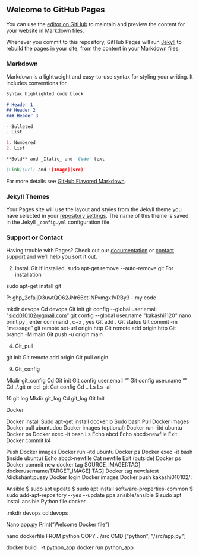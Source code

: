 ## Welcome to GitHub Pages

You can use the [editor on GitHub](https://github.com/kakashi1120/coursera-test/edit/master/README.md) to maintain and preview the content for your website in Markdown files.

Whenever you commit to this repository, GitHub Pages will run [Jekyll](https://jekyllrb.com/) to rebuild the pages in your site, from the content in your Markdown files.

### Markdown

Markdown is a lightweight and easy-to-use syntax for styling your writing. It includes conventions for

```markdown
Syntax highlighted code block

# Header 1
## Header 2
### Header 3

- Bulleted
- List

1. Numbered
2. List

**Bold** and _Italic_ and `Code` text

[Link](url) and ![Image](src)
```

For more details see [GitHub Flavored Markdown](https://guides.github.com/features/mastering-markdown/).

### Jekyll Themes

Your Pages site will use the layout and styles from the Jekyll theme you have selected in your [repository settings](https://github.com/kakashi1120/coursera-test/settings). The name of this theme is saved in the Jekyll `_config.yml` configuration file.

### Support or Contact

Having trouble with Pages? Check out our [documentation](https://docs.github.com/categories/github-pages-basics/) or [contact support](https://github.com/contact) and we’ll help you sort it out.

2. Install Git
If installed,
sudo apt-get remove --auto-remove git
For installation 

sudo apt-get install git


P: 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 - my code 

mkdir devops
Cd devops
Git init
git config --global user.email "sidd010102@gmail.com"
git config --global user.name "kakashi1120"
nano print.py , enter command , c+x , yes
Git add .
Git status
Git commit -m “message”
git remote set-url origin http
 Git remote add origin http
Git branch -M main
Git push -u origin main










4. Git_pull

git init
Git remote add origin 
Git pull origin <branch>





9. Git_config

Mkdir git_config
Cd
Git init
Git config user.email “<email>”
Git config user.name “<name>”
Cd ./.git or cd .git
Cat config
Cd ..
Ls
Ls -al

10.git log
  Mkdir git_log
Cd git_log
Git Init


Docker


Docker install
Sudo apt-get install docker.io
Sudo bash
Pull 
Docker images
Docker pull ubuntudoc
Docker images
(optional)
Docker run -itd ubuntu
Docker ps
Docker exec -it <container-id> bash
Ls
Echo abcd
Echo abcd>newfile
Exit
Docker commit <container id> k4

Push
Docker images
Docker run -itd ubuntu
Docker ps
Docker exec -it <container-id> bash
(inside ubuntu)
Echo abcd>newfile
Cat newfile
Exit
(outside)
Docker ps
Docker commit <conatiner-id> new
docker tag SOURCE_IMAGE[:TAG] dockerusername/TARGET_IMAGE[:TAG]
Docker tag new:latest <username>/dickshant:pussy
Docker login
Docker images
Docker push kakashi010102/<reponame>:<tag>






Ansible 
$ sudo apt update 
$ sudo apt install software-properties-common
 $ sudo add-apt-repository --yes --update ppa:ansible/ansible
 $ sudo apt install ansible
 Python file docker

.mkdir devops 
cd devops 

Nano app.py 
Print(“Welcome Docker file”)

nano dockerfile
FROM python
COPY . /src
CMD ["python", "/src/app.py"]

docker build . -t python_app
docker run python_app
